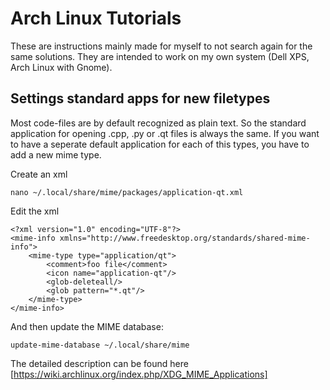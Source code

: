 # Arch Linux Tutorials
These are instructions mainly made for myself to not search again for the same solutions.
They are intended to work on my own system (Dell XPS, Arch Linux with Gnome).

## Settings standard apps for new filetypes
Most code-files are by default recognized as plain text. So the standard application for opening .cpp, .py or .qt files is always the same.
If you want to have a seperate default application for each of this types, you have to add a new mime type.

Create an xml
```
nano ~/.local/share/mime/packages/application-qt.xml
```

Edit the xml
```
<?xml version="1.0" encoding="UTF-8"?>
<mime-info xmlns="http://www.freedesktop.org/standards/shared-mime-info">
    <mime-type type="application/qt">
        <comment>foo file</comment>
        <icon name="application-qt"/>
        <glob-deleteall/>
        <glob pattern="*.qt"/>
    </mime-type>
</mime-info>
```

And then update the MIME database:
```
update-mime-database ~/.local/share/mime
```

The detailed description can be found here [https://wiki.archlinux.org/index.php/XDG_MIME_Applications]
